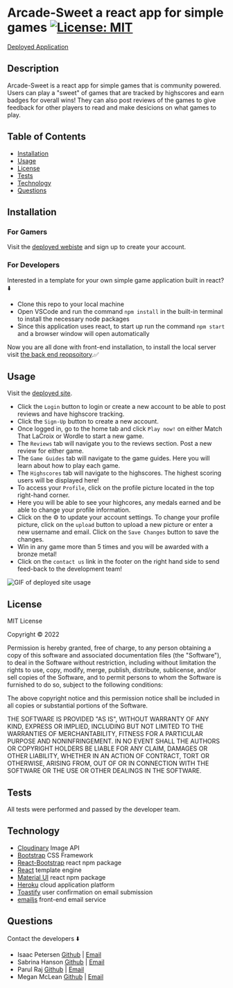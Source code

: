 # Arcade-Sweet a react app for simple games [![License: MIT](https://img.shields.io/badge/License-MIT-yellow.svg)](https://opensource.org/licenses/MIT) 
[Deployed Application](https://arcade-sweet.herokuapp.com/)

## Description
Arcade-Sweet is a react app for simple games that is community powered.
Users can play a "sweet" of games that are tracked by highscores and earn badges for overall wins!
They can also post reviews of the games to give feedback for other players to read and make desicions on what games to play.


## Table of Contents 
- [Installation](#installation)
- [Usage](#usage)
- [License](#license)
- [Tests](#tests)
- [Technology](#technology)
- [Questions](#questions)

## Installation  

### For Gamers
Visit the [deployed webiste]() and sign up to create your account.

### For Developers
Interested in a template for your own simple game application built in react? ⬇️

- Clone this repo to your local machine
- Open VSCode and run the command `npm install` in the built-in terminal to install the necessary node packages
- Since this application uses react, to start up run the command `npm start` and a browser window will open automatically


Now you are all done with front-end installation, to install the local server visit [the back end reopsoitory](https://github.com/sabhanson/arcade-sweet-back).✅
## Usage

Visit the [deployed site](https://arcade-sweet.herokuapp.com/).  
- Click the `Login` button to login or create a new account to be able to post reviews and have highscore tracking.
- Click the `Sign-Up` button to create a new account.
- Once logged in, go to the home tab and click `Play now!` on either Match That LaCroix or Wordle to start a new game.
- The `Reviews` tab will navigate you to the reviews section. Post a new review for either game.
- The `Game Guides` tab will navigate to the game guides. Here you will learn about how to play each game.
- The `Highscores` tab will navigate to the highscores. The highest scoring users will be displayed here!
- To access your `Profile`, click on the profile picture located in the top right-hand corner.
- Here you will be able to see your highcores, any medals earned and be able to change your profile information.
- Click on the ⚙️ to update your account settings. To change your profile picture, click on the `upload` button to upload a new picture or enter a new username and email. Click on the `Save Changes` button to save the changes.
- Win in any game more than 5 times and you will be awarded with a bronze metal!
- Click on the `contact us` link in the footer on the right hand side to send feed-back to the development team!


![GIF of deployed site usage](./src/images/arcade-sweet.gif)  


## License
<p>
MIT License

  Copyright &copy; 2022 
  
  Permission is hereby granted, free of charge, to any person obtaining a copy
  of this software and associated documentation files (the "Software"), to deal
  in the Software without restriction, including without limitation the rights
  to use, copy, modify, merge, publish, distribute, sublicense, and/or sell
  copies of the Software, and to permit persons to whom the Software is
  furnished to do so, subject to the following conditions:
  
  The above copyright notice and this permission notice shall be included in all
  copies or substantial portions of the Software.
  
  THE SOFTWARE IS PROVIDED "AS IS", WITHOUT WARRANTY OF ANY KIND, EXPRESS OR
  IMPLIED, INCLUDING BUT NOT LIMITED TO THE WARRANTIES OF MERCHANTABILITY,
  FITNESS FOR A PARTICULAR PURPOSE AND NONINFRINGEMENT. IN NO EVENT SHALL THE
  AUTHORS OR COPYRIGHT HOLDERS BE LIABLE FOR ANY CLAIM, DAMAGES OR OTHER
  LIABILITY, WHETHER IN AN ACTION OF CONTRACT, TORT OR OTHERWISE, ARISING FROM,
  OUT OF OR IN CONNECTION WITH THE SOFTWARE OR THE USE OR OTHER DEALINGS IN THE
  SOFTWARE.

  </p>

## Tests
All tests were performed and passed by the developer team.

## Technology
* [Cloudinary](https://cloudinary.com/) Image API
* [Bootstrap](https://getbootstrap.com/) CSS Framework
* [React-Bootstrap](https://react-bootstrap.github.io/) react npm package
* [React](https://reactjs.org/) template engine
* [Material UI](https://mui.com/) react npm package
* [Heroku](https://www.heroku.com/home) cloud application platform
* [Toastify](https://aleab.github.io/toastify/) user confirmation on email submission
* [emailjs](https://www.emailjs.com/) front-end email service


## Questions
Contact the developers ⬇️
* Isaac Petersen [Github](http://www.github.com/idpetersen) | [Email](mailto:isaac.petersen5@gmail.com)
* Sabrina Hanson [Github](http://www.github.com/sabhanson) | [Email](mailto:sabhanson7@gmail.com)
* Parul Raj [Github](https://github.com/sinka27) | [Email](mailto:parulraj27392@gmail.com)
* Megan McLean [Github](http://www.github.com/425megs) | [Email](mailto:425megs@gmail.com)
